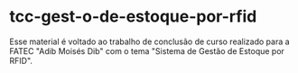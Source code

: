 # tcc-gest-o-de-estoque-por-rfid
Esse material é voltado ao trabalho de conclusão de curso realizado para a FATEC "Adib Moisés Dib" com o tema "Sistema de Gestão de Estoque por RFID".

